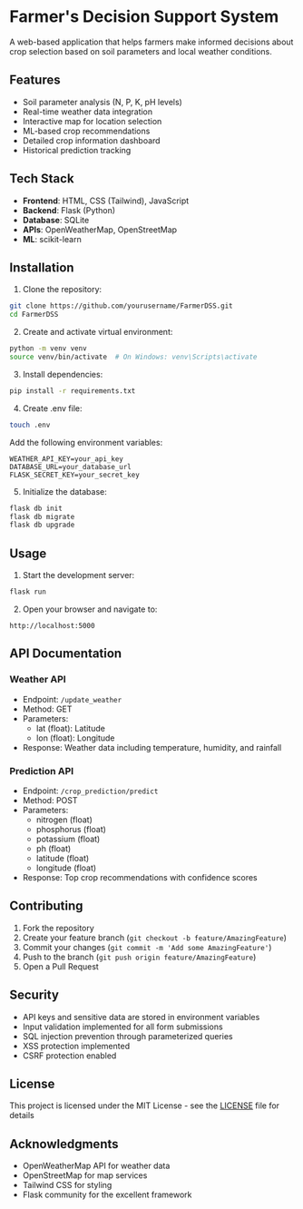 # Farmer's Decision Support System

A web-based application that helps farmers make informed decisions about crop selection based on soil parameters and local weather conditions.

## Features

- Soil parameter analysis (N, P, K, pH levels)
- Real-time weather data integration
- Interactive map for location selection
- ML-based crop recommendations
- Detailed crop information dashboard
- Historical prediction tracking

## Tech Stack

- **Frontend**: HTML, CSS (Tailwind), JavaScript
- **Backend**: Flask (Python)
- **Database**: SQLite
- **APIs**: OpenWeatherMap, OpenStreetMap
- **ML**: scikit-learn

## Installation

1. Clone the repository:
```bash
git clone https://github.com/yourusername/FarmerDSS.git
cd FarmerDSS
```

2. Create and activate virtual environment:
```bash
python -m venv venv
source venv/bin/activate  # On Windows: venv\Scripts\activate
```

3. Install dependencies:
```bash
pip install -r requirements.txt
```

4. Create .env file:
```bash
touch .env
```
Add the following environment variables:
```
WEATHER_API_KEY=your_api_key
DATABASE_URL=your_database_url
FLASK_SECRET_KEY=your_secret_key
```

5. Initialize the database:
```bash
flask db init
flask db migrate
flask db upgrade
```

## Usage

1. Start the development server:
```bash
flask run
```

2. Open your browser and navigate to:
```
http://localhost:5000
```

## API Documentation

### Weather API
- Endpoint: `/update_weather`
- Method: GET
- Parameters: 
  - lat (float): Latitude
  - lon (float): Longitude
- Response: Weather data including temperature, humidity, and rainfall

### Prediction API
- Endpoint: `/crop_prediction/predict`
- Method: POST
- Parameters:
  - nitrogen (float)
  - phosphorus (float)
  - potassium (float)
  - ph (float)
  - latitude (float)
  - longitude (float)
- Response: Top crop recommendations with confidence scores

## Contributing

1. Fork the repository
2. Create your feature branch (`git checkout -b feature/AmazingFeature`)
3. Commit your changes (`git commit -m 'Add some AmazingFeature'`)
4. Push to the branch (`git push origin feature/AmazingFeature`)
5. Open a Pull Request

## Security

- API keys and sensitive data are stored in environment variables
- Input validation implemented for all form submissions
- SQL injection prevention through parameterized queries
- XSS protection implemented
- CSRF protection enabled

## License

This project is licensed under the MIT License - see the [LICENSE](LICENSE) file for details

## Acknowledgments

- OpenWeatherMap API for weather data
- OpenStreetMap for map services
- Tailwind CSS for styling
- Flask community for the excellent framework
